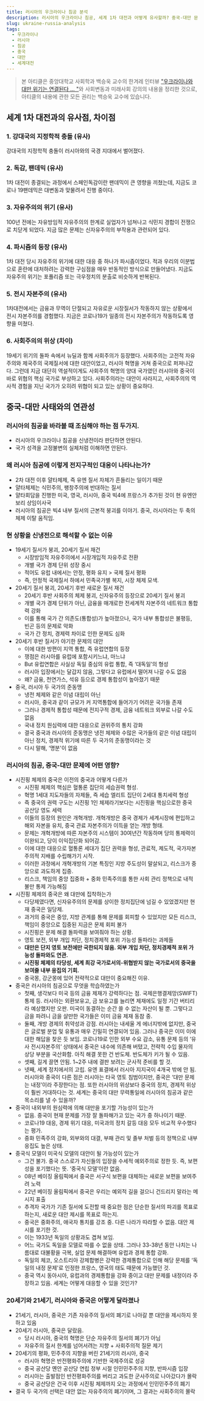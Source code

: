 ```yaml
---
title: 러시아의 우크라이나 침공 분석
description: 러시아의 우크라이나 침공, 세계 1차 대전과 어떻게 유사할까? 중국-대만 문제에는 어떤 영향을 미칠까?
slug: ukraine-russia-analysis
tags:
  - 우크라이나
  - 러시아
  - 침공
  - 중국
  - 대만
  - 세계대전
---
```


> 본 아티클은 중앙대학교 사회학과 백승욱 교수의 한겨레 인터뷰 ["우크라이나와 대만 위기는 연결된다 ... "](https://www.hani.co.kr/arti/international/international_general/1034107.html)와 사회변동과 미래사회 강의의 내용을 정리한 것으로, 아티클의 내용에 관한 모든 권리는 백승욱 교수에 있습니다.

## 세계 1차 대전과의 유사점, 차이점

### 1. 강대국의 지정학적 충돌 (유사)

강대국의 지정학적 충돌이 러시아와의 국경 지대에서 벌어졌다.

### 2. 독감, 팬데믹 (유사)

1차 대전이 종결되는 과정에서 스페인독감이란 팬데믹이 큰 영향을 끼쳤는데, 지금도 코로나 19팬데믹은 대변동과 맞물려서 진행 중이다.

### 3. 자유주의의 위기 (유사)

100년 전에는 자유방임적 자유주의의 한계로 실업자가 넘쳐나고 식민지 경합이 전쟁으로 치닫게 되었다. 지금 많은 문제는 신자유주의의 부작용과 관련되어 있다.

### 4. 파시즘의 등장 (유사)

1차 대전 당시 자유주의 위기에 대한 대응 중 하나가 파시즘이었다. 적과 우리의 이분법으로 혼란에 대처하려는 강력한 구심점을 매우 반동적인 방식으로 만들어냈다. 지금도 자유주의 위기는 포퓰리즘 또는 극우정치의 분출로 비슷하게 반복된다.

### 5. 전시 자본주의 (유사)

1차대전에서는 금융과 무역이 단절되고 자유로운 시장질서가 작동하지 않는 상황에서 전시 자본주의를 경험했다. 지금은 코로나19가 일종의 전시 자본주의가 작동하도록 영향을 미쳤다.

### 6. 사회주의의 위상 (차이)

19세기 위기의 돌파 속에서 뉴딜과 함께 사회주의가 등장했다. 사회주의는 고전적 자유주의와 제국주의 국제질서에 대한 대안이었고, 러시아 혁명을 거쳐 중국으로 퍼져나갔다. 그런데 지금 대단히 역설적이게도 사회주의 혁명의 양대 국가였던 러시아와 중국이 바로 위협의 핵심 국가로 부상하고 있다. 사회주의라는 대안이 사라지고, 사회주의의 역사적 경험을 지닌 국가가 오히려 위협이 되고 있는 상황이 중요하다.

## 중국-대만 사태와의 연관성

### 러시아의 침공을 바라볼 때 조심해야 하는 점 두가지.

- 러시아의 우크라이나 침공을 신냉전이라 판단하면 안된다.
- 국가 성격을 고정불변의 실체처럼 이해하면 안된다.

### 왜 러시아 침공에 이렇게 전지구적인 대응이 나타나는가?

- 2차 대전 이후 얄타체제, 즉 유엔 질서 자체가 흔들리는 일이기 때문
- 얄타체제는 식민주의, 팽창주의에 반대하는 질서
- 얄타회담을 진행한 미국, 영국, 러시아, 중국 빅4에 프랑스가 추가된 것이 현 유엔안보리 상임이사국
- 러시아의 침공은 빅4 내부 질서의 근본적 붕괴를 이야기. 중국, 러시아라는 두 축의 체제 이탈 움직임.

### 현 상황을 신냉전으로 해석할 수 없는 이유

- 19세기 질서가 붕괴, 20세기 질서 재건
    - 시장방임적 자유주의에서 시장개입적 자유주로 전환
    - 개별 국가 경제 단위 성장 중시
    - 적어도 유럽 내에서는 안정, 평화 유지 > 국제 질서 평화
    - 즉, 안정적 국제질서 하에서 민족국가별 복지, 시장 체제 모색.
- 20세기 질서 붕괴, 20세기 후반 새로운 질서 재건
    - 20세기 후반 사회주의 체제 붕괴, 신자유주의 등장으로 20세기 질서 붕괴
    - 개별 국가 경제 단위가 아닌, 금융을 매개로한 전세계적 자본주의 네트워크 통합력 강화
    - 이를 통해 국가 간 의존도(통합성)가 높아졌으나, 국가 내부 통합성은 불평등, 빈곤 등의 문제로 악화
    - 국가 간 정치, 경제력 차이로 인한 문제도 심화
- 20세기 후반 질서가 야기한 문제의 대안
    - 이에 대한 방편이 지역 통합, 즉 유럽연합의 등장
    - 쟁점은 러시아를 유럽에 포함시키느냐, 마느냐
    - But 유럽연합은 사실상 독일 중심의 유럽 통합, 즉 ‘대독일’의 형성
    - 러시아 입장에서는 달갑지 않음, 그렇다고 유럽에서 떨어져 나갈 수도 없음
    - 왜? 금융, 천연가스, 석유 등으로 경제 통합성이 높아졌기 때문
- 중국, 러시아 두 국가의 준동맹
    - 냉전 체제와 같은 이념 대립이 아닌
    - 러시아, 중국과 같이 규모가 커 지역통합에 들어가기 어려운 국가들 존재
    - 그러나 경제적 통합성 때문에 전지구적 경제, 금융 네트워크 외부로 나갈 수도 없음
    - 국내 정치 원심력에 대한 대응으로 권위주의 통치 강화
    - 결국 중국과 러시아의 준동맹은 냉전 체제와 수많은 국가들의 같은 이념 대립이 아닌 정치, 경제적 위기에 따른 두 국가의 준동맹이라는 것
    - 다시 말해, ‘명분'이 없음

### 러시아의 침공, 중국-대만 문제에 어떤 영향?

- 시진핑 체제의 중국은 이전의 중국과 어떻게 다른가
    - 시진핑 체제의 핵심은 혈통론 집단의 세습권력 형성.
    - 혁명 1세대 지도자들의 자제들, 즉 세습 엘리트 집단이 2세대 통치세력 형성
    - 즉 중국의 권력 구도는 시진핑 1인 체제라기보다는 시진핑을 핵심으로한 중국 공산당 영도 세력
    - 이들의 등장의 원인은 개혁개방. 개혁개방은 중국 경제가 세계시장에 편입하고 해외 자본을 유치, 중국 관료 자본주의가 이득을 얻는 개방 형태.
    - 문제는 개혁개방에 따른 자본주의 시스템이 30여년간 작동하며 당의 통제력이 이완되고, 당이 이익집단화 되어감.
    - 이에 대한 대응으로 혈통론 세대가 집단 권력을 형성, 관료적, 제도적, 국가자본주의적 지배를 수립해가기 시작.
    - 이러한 과정에서 개혁개방의 기본 특징인 지방 주도성이 말살되고, 리스크가 중앙으로 과도하게 집중.
    - 리스크, 책임의 중앙 집중화 + 중화 민족주의를 통한 사회 관리 정책으로 내적 불만 통제 가능해짐
- 시진핑 체제의 중국은 왜 대만에 집착하는가
    - 다당제였다면, 신자유주의의 문제를 상이한 정치집단에 넘길 수 있었겠지만 현재 중국은 일당제.
    - 과거의 중국은 중앙, 지방 관계를 통해 문제를 회피할 수 있었지만 모든 리스크, 책임이 중앙으로 집중된 지금은 문제 회피 불가
    - 시진핑은 문제 해결 돌파력을 보여줘야 하는 상황.
    - 영토 보전, 외부 개입 차단, 정치경제적 포위 가능성 돌파라는 과제들
    - **대만은 단지 영토 보전에만 국한되지 않음. 외부 개입 차단, 정치경제적 포위 가능성 돌파와도 연관.**
    - **시진핑 체제의 타당성, 세계 최강 국가로서의-위협받지 않는 국가로서의 중국을 보여줄 내부 응집의 기회.**
    - 중국몽, 강군몽에 있어 전략적으로 대만이 중요해진 이유.
- 중국은 러시아의 침공으로 무엇을 학습하였는가
    - 첫째, 생각보다 미국 등의 금융 제재가 강력하다는 점. 국제은행결제망(SWIFT) 통제 등. 러시아는 외환보유고, 금 보유고를 늘리면 제재에도 일정 기간 버티리라 예상했지만 오판. 미국이 동결하는 순간 쓸 수 없는 자산이 될 뿐. 그렇다고 금을 파려니 금을 살만한 국가들은 이미 금융 제재 동참 중.
    - 둘째, 개방 경제의 취약성과 강점. 러시아는 내세울 게 에너지밖에 없지만, 중국은 글로벌 분업 및 유통과 매우 긴밀히 연결되어 있음. 그러나 중국은 이미 이에 대한 해답을 찾은 듯 보임. 코로나19로 인한 외부 수요 감소, 유통 문제 등의 ‘유사 전시자본주의’ 상태에서 중국은 내수에 의존해 버텼고, 전략적 수입 물자의 상당 부분을 국산화함. 아직 해결 못한 건 반도체. 반도체가 키가 될 수 있음.
    - 셋째, 길게 끌면 안됨. 1~2주 내에 결판 보려는 군사적 준비를 할 것.
    - 넷째, 세계 정치에서의 고립. 유엔 표결에서 러시아 지지국이 4개국 밖에 안 됨. 러시아와 중국이 다른 점은 러시아는 타국 영토 침범이지만, 중국은 ‘대만 문제는 내정’이라 주장한다는 점. 또한 러시아의 위상보다 중국의 정치, 경제적 위상이 훨씬 거대하다는 것. 세계는 중국의 대만 무력통일에 러시아의 침공과 같은 목소리를 낼 수 있을까?
- 중국이 내외부의 원심력에 의해 대만을 포기할 가능성이 있는가
    - 없음. 중국이 현재 문제를 가장 잘 돌파해가고 있는 국가 중 하나이기 때문.
    - 코로나19 대응, 경제 위기 대응, 미국과의 정치 갈등 대응 모두 비교적 우수했다는 평가.
    - 중화 민족주의 강화, 외부와의 대결, 부패 관리 및 졸부 처벌 등의 정책으로 내부 응집도 높은 상태.
- 중국식 모델이 미국식 모델의 대안이 될 가능성이 있는가
    - 그건 불가. 중국 스스로가 자신들의 입장을 수세적 예외주의로 정한 듯. 즉, 보편성을 포기했다는 뜻. ‘중국식 모델’이란 없음.
    - 08년 베이징 올림픽에서 중국은 서구식 보편을 대체하는 새로운 보편을 보여주려 노력
    - 22년 베이징 올림픽에서 중국은 우리는 예외적 길을 걸으니 건드리지 말라는 메시지 표출
    - 추격자 국가가 기존 질서에 도전할 때 중요한 점은 단순한 질서의 파괴를 목표로 하는지, 새로운 대안 제시를 목표로 하는지.
    - 중국은 중화주의, 애국자 통치를 강조 중. 다른 나라가 따라할 수 없음. 대안 제시를 포기한 것.
    - 이는 1933년 독일의 상황과도 겹쳐 보임.
    - 어느 국가도 독일을 모델로 따를 수 없을 상태. 그러나 33-38년 동안 나치는 나름대로 대불황을 극복, 실업 문제 해결하며 유럽과 경제 통합 강화.
    - 독일의 체코, 오스트리아 강제합병은 강력한 경제통합으로 인해 해당 문제를 ‘독일의 내정 문제'로 인정한 프랑스, 영국의 태도 때문에 가능했던 것.
    - 중국 역시 동아시아, 유럽과의 경제통합을 강화 중이고 대만 문제를 내정이라 주장하고 있음. 세계는 어떻게 대응할 수 있을 것인가?

### 20세기와 21세기, 러시아와 중국은 어떻게 달라졌나

- 21세기, 러시아, 중국은 기존 자유주의 질서의 폐기로 나아갈 뿐 대안을 제시하지 못하고 있음
- 20세기 러시아, 중국은 달랐음.
    - 당시 러시아, 중국의 혁명은 단순 자유주의 질서의 폐기가 아님
    - 자유주의 질서 한계를 넘어서려는 지향 + 사회주의적 질문 제기
- 20세기의 평화, 민주주의 지향을 버린 21세기의 러시아, 중국
    - 러시아 혁명은 반전평화주의에 기반한 국제주의로 성공
    - 중국 공산당 옌안 공산당 연립 정부 시절 인민민주주의 지향, 반파시즘 입장
    - 러시아는 출발점인 반전평화주의를 버리고 과도한 군사주의로 나아갔다가 몰락
    - 중국 공산당은 건국 이후 시진핑 체제까지 오는 과정에서 인민민주주의 폐기
- 결국 두 국가의 선택은 대안 없는 자유주의의 폐기이며, 그 결과는 사회주의의 몰락